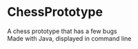 # ChessPrototype  
A chess prototype that has a few bugs  
Made with Java, displayed in command line
